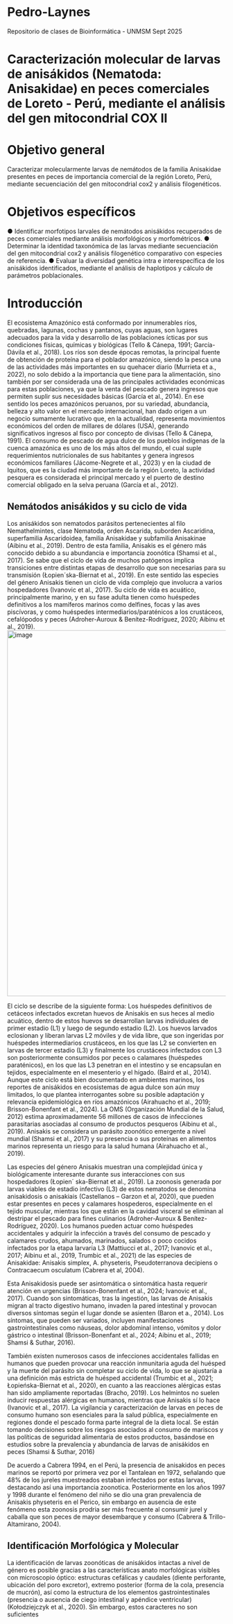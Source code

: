 # Pedro-Laynes
Repositorio de clases de Bioinformática - UNMSM Sept 2025

# Caracterización molecular de larvas de anisákidos (Nematoda: Anisakidae) en peces comerciales de Loreto - Perú, mediante el análisis del gen mitocondrial COX II

# Objetivo general
Caracterizar molecularmente larvas de nemátodos de la familia Anisakidae presentes en peces de importancia comercial de la región Loreto, Perú, mediante secuenciación del gen mitocondrial cox2 y análisis filogenéticos.

# Objetivos específicos
● Identificar morfotipos larvales de nemátodos anisákidos recuperados de peces comerciales mediante análisis morfológicos y morfométricos.
● Determinar la identidad taxonómica de las larvas mediante secuenciación del gen mitocondrial cox2 y análisis filogenético comparativo con especies de referencia.
● Evaluar la diversidad genética intra e interespecífica de los anisákidos identificados, mediante el análisis de haplotipos y cálculo de parámetros poblacionales.

# Introducción
El ecosistema Amazónico está conformado por innumerables ríos, quebradas, lagunas, cochas y pantanos, cuyas aguas, son lugares adecuados para la vida y desarrollo de las poblaciones ícticas por sus condiciones físicas, químicas y biológicas (Tello & Cánepa, 1991; García-Dávila et al., 2018).
Los ríos son desde épocas remotas, la principal fuente de obtención de proteína para el poblador amazónico, siendo la pesca una de las actividades más importantes en su quehacer diario (Murrieta et a., 2022), no solo debido a la importancia que tiene para la alimentación, sino también por ser considerada una de las principales actividades económicas para estas poblaciones, ya que la venta del pescado genera ingresos que permiten suplir sus necesidades básicas (García et al., 2014).
En ese sentido los peces amazónicos peruanos, por su variedad, abundancia, belleza y alto valor en el mercado internacional, han dado origen a un negocio sumamente lucrativo que, en la actualidad, representa movimientos económicos del orden de millares de dólares (USA), generando significativos ingresos al fisco por concepto de divisas (Tello & Cánepa, 1991).
El consumo de pescado de agua dulce de los pueblos indígenas de la cuenca amazónica es uno de los más altos del mundo, el cual suple requerimientos nutricionales de sus habitantes y genera ingresos económicos familiares (Jácome-Negrete et al., 2023) y en la ciudad de Iquitos, que es la ciudad más importante de la región Loreto, la actividad pesquera es considerada el principal mercado y el puerto de destino comercial obligado en la selva peruana (García et al., 2012).

## Nemátodos anisákidos y su ciclo de vida
Los anisákidos son nematodos parásitos pertenecientes al filo Nemathelmintes, clase Nematoda, orden Ascarida, suborden Ascaridina, superfamilia Ascaridoidea, familia Anisakidae y subfamilia Anisakinae (Aibinu et al., 2019). Dentro de esta familia, Anisakis es el género más conocido debido a su abundancia e importancia zoonótica (Shamsi et al., 2017).
Se sabe que el ciclo de vida de muchos patógenos implica transiciones entre distintas etapas de desarrollo que son necesarias para su transmisión (Łopien´ska-Biernat et al., 2019). En este sentido las especies del género Anisakis tienen un ciclo de vida complejo que involucra a varios hospedadores (Ivanovic et al., 2017). Su ciclo de vida es acuático, principalmente marino, y en su fase adulta tienen como huéspedes definitivos a los mamíferos marinos como delfines, focas y las aves piscívoras, y como huéspedes intermediarios/paraténicos a los crustáceos, cefalópodos y peces (Adroher-Auroux & Benítez-Rodríguez, 2020; Aibinu et al., 2019).
<img width="850" height="844" alt="image" src="https://github.com/user-attachments/assets/b9303cad-eadb-42c6-bcf8-0e698088a2c2" />

El ciclo se describe de la siguiente forma: Los huéspedes definitivos de cetáceos infectados excretan huevos de Anisakis en sus heces al medio acuático, dentro de estos huevos se desarrollan larvas individuales de primer estadio (L1) y luego de segundo estadio (L2). Los huevos larvados eclosionan y liberan larvas L2 móviles y de vida libre, que son ingeridas por huéspedes intermediarios crustáceos, en los que las L2 se convierten en larvas de tercer estadio (L3) y finalmente los crustáceos infectados con L3 son posteriormente consumidos por peces o calamares (huéspedes paraténicos), en los que las L3 penetran en el intestino y se encapsulan en tejidos, especialmente en el mesenterio y el hígado. (Baird et al., 2014).
Aunque este ciclo está bien documentado en ambientes marinos, los reportes de anisákidos en ecosistemas de agua dulce son aún muy limitados, lo que plantea interrogantes sobre su posible adaptación y relevancia epidemiológica en ríos amazónicos (Airahuacho et al., 2019; Brisson-Bonenfant et al., 2024).
La OMS (Organización Mundial de la Salud, 2012) estima aproximadamente 56 millones de casos de infecciones parasitarias asociadas al consumo de productos pesqueros (Aibinu et al., 2019). Anisakis se considera un parásito zoonótico emergente a nivel mundial (Shamsi et al., 2017) y su presencia o sus proteínas en alimentos marinos representa un riesgo para la salud humana (Airahuacho et al., 2019).

Las especies del género Anisakis muestran una complejidad única y biológicamente interesante durante sus interacciones con sus hospedadores (Łopien´ ska-Biernat et al., 2019). La zoonosis generada por larvas viables de estadio infectivo (L3) de estos nematodos se denomina anisakidosis o anisakiais (Castellanos – Garzon et al, 2020), que pueden estar presentes en peces y calamares hospederos, especialmente en el tejido muscular, mientras los que están en la cavidad visceral se eliminan al destripar el pescado para fines culinarios (Adroher-Auroux & Benítez-Rodríguez, 2020). Los humanos pueden actuar como huéspedes accidentales y adquirir la infección a través del consumo de pescado y calamares crudos, ahumados, marinados, salados o poco cocidos infectados por la etapa larvaria L3 (Mattiucci et al., 2017; Ivanovic et al., 2017; Aibinu et al., 2019, Trumbic et al., 2021) de las especies de Anisakidae: Anisakis simplex, A. physeteris, Pseudoterranova decipiens o Contracaecum osculatum (Cabrera et al, 2004).

Esta Anisakidosis puede ser asintomática o sintomática hasta requerir atención en urgencias (Brisson-Bonenfant et al., 2024; Ivanovic et al., 2017). Cuando son sintomáticas, tras la ingestión, las larvas de Anisakis migran al tracto digestivo humano, invaden la pared intestinal y provocan diversos síntomas según el lugar donde se asienten (Baron et a., 2014). Los síntomas, que pueden ser variados, incluyen manifestaciones gastrointestinales como náuseas, dolor abdominal intenso, vómitos y dolor gástrico o intestinal (Brisson-Bonenfant et al., 2024; Aibinu et al., 2019; Shamsi & Suthar, 2016).

También existen numerosos casos de infecciones accidentales fallidas en humanos que pueden provocar una reacción inmunitaria aguda del huésped y la muerte del parásito sin completar su ciclo de vida, lo que se ajustaría a una definición más estricta de huésped accidental (Trumbic et al., 2021; Łopieńska-Biernat et al., 2020), en cuanto a las reacciones alérgicas estas han sido ampliamente reportadas (Bracho, 2019). Los helmintos no suelen inducir respuestas alérgicas en humanos, mientras que Anisakis sí lo hace (Ivanovic et al., 2017).
La vigilancia y caracterización de larvas en peces de consumo humano son esenciales para la salud pública, especialmente en regiones donde el pescado forma parte integral de la dieta local. Se están tomando decisiones sobre los riesgos asociados al consumo de mariscos y las políticas de seguridad alimentaria de estos productos, basándose en estudios sobre la prevalencia y abundancia de larvas de anisákidos en peces (Shamsi & Suthar, 2016)

De acuerdo a Cabrera 1994, en el Perú, la presencia de anisakidos en peces marinos se reportó por primera vez por el Tantalean en 1972, señalando que 48% de los jureles muestreados estaban infectados por estas larvas, destacando así una importancia zoonotica.
Posteriormente en los años 1997 y 1998 durante el fenómeno del niño se dio una gran prevalencia de Anisakis physeteris en el Perico, sin embargo en ausencia de este fenómeno esta zoonosis prodria ser más frecuente al consumir jurel y caballa que son peces de mayor desembarque y consumo (Cabrera & Trillo-Altamirano, 2004).

## Identificación Morfológica y Molecular
La identificación de larvas zoonóticas de anisákidos intactas a nivel de género es posible gracias a las características anato morfológicas visibles con microscopio óptico: estructuras cefálicas y caudales (diente perforante, ubicación del poro excretor), extremo posterior (forma de la cola, presencia de mucrón), así como la estructura de los elementos gastrointestinales (presencia o ausencia de ciego intestinal y apéndice ventricular) (Kołodziejczyk et al., 2020). Sin embargo, estos caracteres no son suficientes


